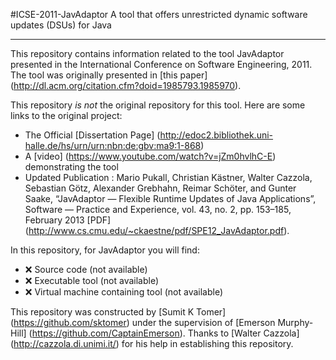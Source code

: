 #ICSE-2011-JavAdaptor
A tool that offers unrestricted dynamic software updates (DSUs) for Java

***

This repository contains information related to the tool JavAdaptor presented in the International Conference on Software Engineering, 2011. The tool was originally presented in [this paper] (http://dl.acm.org/citation.cfm?doid=1985793.1985970).

This repository _is not_ the original repository for this tool. Here are some links to the original project:

- The Official [Dissertation Page] (http://edoc2.bibliothek.uni-halle.de/hs/urn/urn:nbn:de:gbv:ma9:1-868)
- A [video] (https://www.youtube.com/watch?v=jZm0hvlhC-E) demonstrating the tool
- Updated Publication : Mario Pukall, Christian Kästner, Walter Cazzola, Sebastian Götz, Alexander Grebhahn, Reimar Schöter, and Gunter Saake, “JavAdaptor — Flexible Runtime Updates of Java Applications”, Software — Practice and Experience, vol. 43, no. 2, pp. 153–185, February 2013 [PDF] (http://www.cs.cmu.edu/~ckaestne/pdf/SPE12_JavAdaptor.pdf).

In this repository, for JavAdaptor you will find:

- :x: Source code (not available)
- :x: Executable tool (not available)
- :x: Virtual machine containing tool (not available)

This repository was constructed by [Sumit K Tomer] (https://github.com/sktomer) under the supervision of [Emerson Murphy-Hill] (https://github.com/CaptainEmerson). Thanks to [Walter Cazzola] (http://cazzola.di.unimi.it/) for his help in establishing this repository. 
